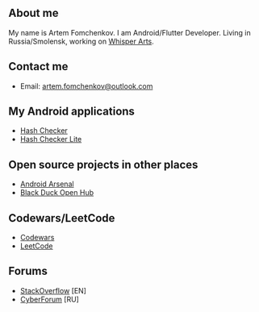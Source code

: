 ## About me

My name is Artem Fomchenkov. I am Android/Flutter Developer. Living in Russia/Smolensk, working on [Whisper Arts](https://whisperarts.com).

## Contact me

- Email: artem.fomchenkov@outlook.com

## My Android applications

- [Hash Checker](https://github.com/hash-checker/hash-checker)
- [Hash Checker Lite](https://github.com/hash-checker/hash-checker-lite)

## Open source projects in other places

- [Android Arsenal](https://android-arsenal.com/user/fartem)
- [Black Duck Open Hub](https://www.openhub.net/p/hash-checker)

## Codewars/LeetCode

- [Codewars](https://www.codewars.com/users/fartem)
- [LeetCode](https://leetcode.com/fartem)

## Forums

- [StackOverflow](https://stackoverflow.com/users/10684765/fartem) [EN]
- [CyberForum](https://www.cyberforum.ru/members/939458.html) [RU]
